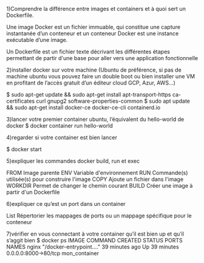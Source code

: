 1)Comprendre la différence entre images et containers et à quoi sert un Dockerfile.

Une image Docker est un fichier immuable, qui constitue une capture instantanée d’un conteneur et un conteneur Docker est une instance exécutable d’une image.

Un Dockerfile est un fichier texte décrivant les différentes étapes permettant de partir d'une base pour aller vers une application fonctionnelle

2)installer docker sur votre machine (Ubuntu de préférence, si pas de machine ubuntu vous pouvez faire un double boot ou bien installer une VM en profitant de l’accès gratuit d’un éditeur cloud GCP, Azur, AWS…)

$ sudo apt-get update && sudo apt-get install apt-transport-https ca-certificates curl gnupg2 software-properties-common
$ sudo apt update && sudo apt-get install docker-ce docker-ce-cli containerd.io

3)lancer votre premier container ubuntu, l’équivalent du hello-world de docker
$ docker container run hello-world

4)regarder si votre container est bien lancer

$ docker start

5)expliquer les commandes docker build, run et exec

FROM	Image parente
ENV	Variable d'environnement
RUN	Commande(s) utilisée(s) pour construire l'image
COPY	Ajoute un fichier dans l'image
WORKDIR	Permet de changer le chemin courant
BUILD Créer une image à partir d'un Dockerfile

6)expliquer ce qu’est un port dans un container

List Répertorier les mappages de ports ou un mappage spécifique pour le conteneur

7)vérifier en vous connectant à votre container qu’il est bien up et qu’il s’aggit bien
$ docker ps
IMAGE               COMMAND                  CREATED             STATUS              PORTS                  NAMES
nginx               "/docker-entrypoint.…"   39 minutes ago      Up 39 minutes       0.0.0.0:8000->80/tcp  mon_container
